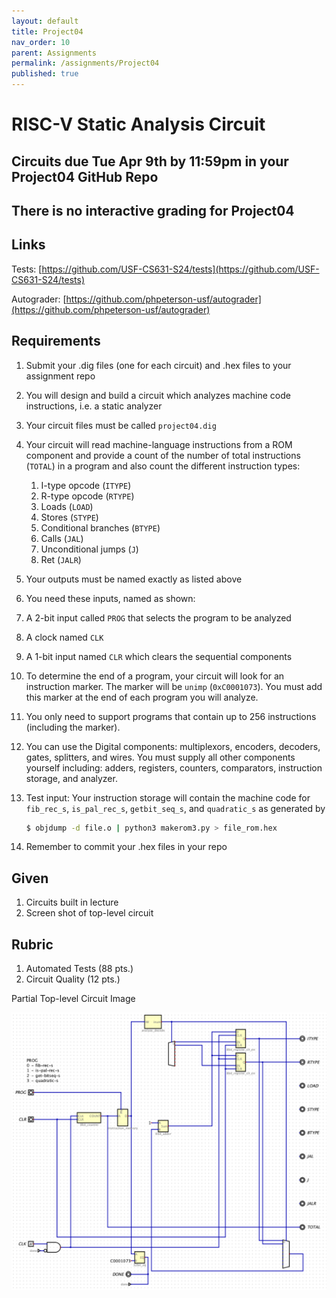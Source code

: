 ```yaml
---
layout: default
title: Project04
nav_order: 10
parent: Assignments
permalink: /assignments/Project04
published: true
---
```


# RISC-V Static Analysis Circuit

## Circuits due Tue Apr 9th by 11:59pm in your Project04 GitHub Repo

## There is no interactive grading for Project04


## Links

Tests: [https://github.com/USF-CS631-S24/tests](https://github.com/USF-CS631-S24/tests)

Autograder: [https://github.com/phpeterson-usf/autograder](https://github.com/phpeterson-usf/autograder)


## Requirements

1. Submit your .dig files (one for each circuit) and .hex files to your assignment repo
1. You will design and build a circuit which analyzes machine code instructions, i.e. a static analyzer
1. Your circuit files must be called `project04.dig`
1. Your circuit will read machine-language instructions from a ROM component and provide a count of the number of total instructions (`TOTAL`) in a program and also count the different instruction types: 
    1. I-type opcode (`ITYPE`)
    1. R-type opcode (`RTYPE`)
    1. Loads (`LOAD`)
    1. Stores (`STYPE`)
    1. Conditional branches (`BTYPE`)
    1. Calls (`JAL`)
    1. Unconditional jumps (`J`)
    1. Ret (`JALR`)
1. Your outputs must be named exactly as listed above
1. You need these inputs, named as shown:
1. A 2-bit input called `PROG` that selects the program to be analyzed
1. A clock named `CLK`
1. A 1-bit input named `CLR` which clears the sequential components
1. To determine the end of a program, your circuit will look for an instruction marker. The marker will be `unimp` (`0xC0001073`). You must add this marker at the end of each program you will analyze.
1. You only need to support programs that contain up to 256 instructions (including the marker).
1. You can use the Digital components: multiplexors, encoders, decoders, gates, splitters, and wires. You must supply all other components yourself including: adders, registers, counters, comparators, instruction storage, and analyzer.
1. Test input: Your instruction storage will contain the machine code for `fib_rec_s`, `is_pal_rec_s`, `getbit_seq_s`, and `quadratic_s` as generated by

    ```sh
    $ objdump -d file.o | python3 makerom3.py > file_rom.hex
    ```
1. Remember to commit your .hex files in your repo

## Given
1. Circuits built in lecture
1. Screen shot of top-level circuit

## Rubric
1. Automated Tests (88 pts.)
1. Circuit Quality (12 pts.)

Partial Top-level Circuit Image

![project04](project04.png)

